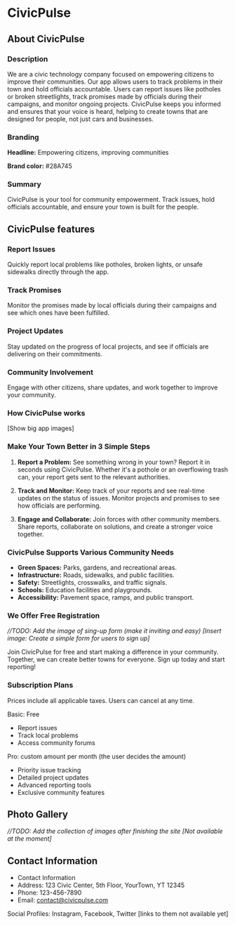 # CivicPulse

## About CivicPulse

### Description

We are a civic technology company focused on empowering citizens to improve their communities. Our app allows users to track problems in their town and hold officials accountable. Users can report issues like potholes or broken streetlights, track promises made by officials during their campaigns, and monitor ongoing projects. CivicPulse keeps you informed and ensures that your voice is heard, helping to create towns that are designed for people, not just cars and businesses.

### Branding

**Headline:** Empowering citizens, improving communities

**Brand color:** #28A745

### Summary

CivicPulse is your tool for community empowerment. Track issues, hold officials accountable, and ensure your town is built for the people.

## CivicPulse features

### Report Issues

Quickly report local problems like potholes, broken lights, or unsafe sidewalks directly through the app.

### Track Promises

Monitor the promises made by local officials during their campaigns and see which ones have been fulfilled.

### Project Updates

Stay updated on the progress of local projects, and see if officials are delivering on their commitments.

### Community Involvement

Engage with other citizens, share updates, and work together to improve your community.

### How CivicPulse works

[Show big app images]

### Make Your Town Better in 3 Simple Steps

1. **Report a Problem:** See something wrong in your town? Report it in seconds using CivicPulse. Whether it's a pothole or an overflowing trash can, your report gets sent to the relevant authorities.

2. **Track and Monitor:** Keep track of your reports and see real-time updates on the status of issues. Monitor projects and promises to see how officials are performing.

3. **Engage and Collaborate:** Join forces with other community members. Share reports, collaborate on solutions, and create a stronger voice together.

### CivicPulse Supports Various Community Needs

- **Green Spaces:** Parks, gardens, and recreational areas.
- **Infrastructure:** Roads, sidewalks, and public facilities.
- **Safety:** Streetlights, crosswalks, and traffic signals.
- **Schools:** Education facilities and playgrounds.
- **Accessibility:** Pavement space, ramps, and public transport.

### We Offer Free Registration

_//TODO: Add the image of sing-up form (make it inviting and easy)
[Insert image: Create a simple form for users to sign up]_

Join CivicPulse for free and start making a difference in your community. Together, we can create better towns for everyone. Sign up today and start reporting!

### Subscription Plans

Prices include all applicable taxes. Users can cancel at any time.

Basic: Free

- Report issues
- Track local problems
- Access community forums

Pro: custom amount per month (the user decides the amount)

- Priority issue tracking
- Detailed project updates
- Advanced reporting tools
- Exclusive community features

## Photo Gallery

_//TODO: Add the collection of images after finishing the site
[Not available at the moment]_

## Contact Information

- Contact Information
- Address: 123 Civic Center, 5th Floor, YourTown, YT 12345
- Phone: 123-456-7890
- Email: <contact@civicpulse.com>

Social Profiles: Instagram, Facebook, Twitter [links to them not available yet]
